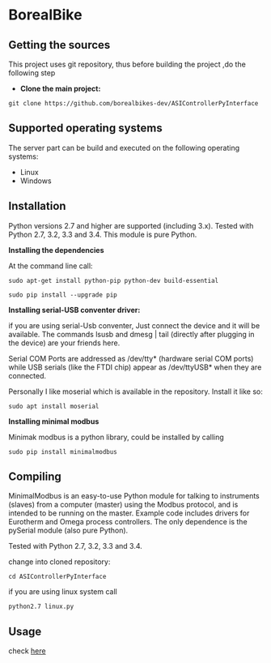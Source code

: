 # BorealBike

## Getting the sources

This project uses git repository, thus before building the project ,do the following step

* **Clone the main project:** 

```shell 
git clone https://github.com/borealbikes-dev/ASIControllerPyInterface
```

## Supported operating systems

The server part can be build and executed on the following operating systems:

 * Linux
 * Windows
 

## Installation

Python versions 2.7 and higher are supported (including 3.x). Tested with Python 2.7, 3.2, 3.3 and 3.4. This module is pure Python.

**Installing the dependencies**

At the command line call:

```shell
sudo apt-get install python-pip python-dev build-essential 

sudo pip install --upgrade pip

```

**Installing serial-USB conventer driver:**

if you are using serial-Usb conventer, Just connect the device and it will be available. The commands lsusb and dmesg | tail (directly after plugging in the device) are your friends here.

Serial COM Ports are addressed as /dev/tty* (hardware serial COM ports) while USB serials (like the FTDI chip) appear as /dev/ttyUSB* when they are connected.

Personally I like moserial which is available in the repository. Install it like so:

```shell
sudo apt install moserial
```

**Installing minimal modbus**

Minimak modbus is a python library, could be installed by calling 

```shell
sudo pip install minimalmodbus
```

## Compiling 

MinimalModbus is an easy-to-use Python module for talking to instruments (slaves) from a computer (master) using the Modbus protocol, and is intended to be running on the master. Example code includes drivers for Eurotherm and Omega process controllers. The only dependence is the pySerial module (also pure Python).

Tested with Python 2.7, 3.2, 3.3 and 3.4.

change into cloned repository:

```shell
cd ASIControllerPyInterface
```

if you are using linux system call 

```shell
python2.7 linux.py
```

## Usage

check [here](https://minimalmodbus.readthedocs.io/en/master/usage.html#)
